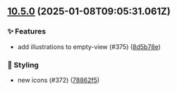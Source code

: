 ## [10.5.0](https://github.com/AxisCommunications/fluent-components/compare/98b6157d24e5d4c60ee7920a4b0ab3f5e6ebe98d..8d5b78e64c4985729c7dbaa287af213ddc2495a5) (2025-01-08T09:05:31.061Z)

### ✨ Features

  - add illustrations to empty-view (#375) ([8d5b78e](https://github.com/AxisCommunications/fluent-components/commit/8d5b78e64c4985729c7dbaa287af213ddc2495a5))

### 💄 Styling

  - new icons (#372) ([78862f5](https://github.com/AxisCommunications/fluent-components/commit/78862f5c51eee8ec425020dd4a8ce623ee1289ee))

